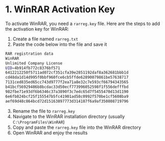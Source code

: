 # 1. WinRAR Activation Key

To activate WinRAR, you need a `rarreg.key` file. Here are the steps to add the activation key for WinRAR:

1. Create a file named `rarreg.txt`
2. Paste the code below into the file and save it

```bash
RAR registration data
WinRAR
Unlimited Company License
UID=4b914fb772c8376bf571
6412212250f5711ad072cf351cfa39e2851192daf8a362681bbb1d
cd48da1d14d995f0bbf960fce6cb5ffde62890079861be57638717
7131ced835ed65cc743d9777f2ea71a8e32c7e593cf66794343565
b41bcf56929486b8bcdac33d50ecf773996052598f1f556defffbd
982fbe71e93df6b6346c37a3890f3c7edc65d7f5455470d13d1190
6e6fb824bcf25f155547b5fc41901ad58c0992f570be1cf5608ba9
aef69d48c864bcd72d15163897773d314187f6a9af350808719796
```

3. Rename the file to `rarreg.key`
4. Navigate to the WinRAR installation directory (usually `C:\ProgramFiles\WinRAR`)
5. Copy and paste the `rarreg.key` file into the WinRAR directory
6. Open WinRAR and enjoy the results

